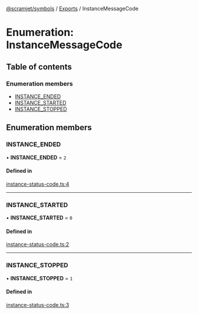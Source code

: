 [@scramjet/symbols](../README.md) / [Exports](../modules.md) / InstanceMessageCode

# Enumeration: InstanceMessageCode

## Table of contents

### Enumeration members

- [INSTANCE\_ENDED](InstanceMessageCode.md#instance_ended)
- [INSTANCE\_STARTED](InstanceMessageCode.md#instance_started)
- [INSTANCE\_STOPPED](InstanceMessageCode.md#instance_stopped)

## Enumeration members

### INSTANCE\_ENDED

• **INSTANCE\_ENDED** = `2`

#### Defined in

[instance-status-code.ts:4](https://github.com/scramjetorg/transform-hub/blob/HEAD/packages/symbols/src/instance-status-code.ts#L4)

___

### INSTANCE\_STARTED

• **INSTANCE\_STARTED** = `0`

#### Defined in

[instance-status-code.ts:2](https://github.com/scramjetorg/transform-hub/blob/HEAD/packages/symbols/src/instance-status-code.ts#L2)

___

### INSTANCE\_STOPPED

• **INSTANCE\_STOPPED** = `1`

#### Defined in

[instance-status-code.ts:3](https://github.com/scramjetorg/transform-hub/blob/HEAD/packages/symbols/src/instance-status-code.ts#L3)
